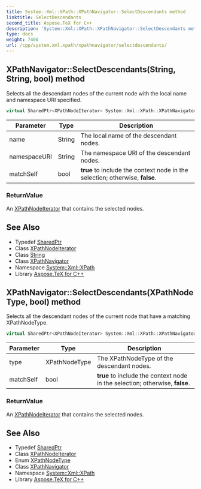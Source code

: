 ```yaml
---
title: System::Xml::XPath::XPathNavigator::SelectDescendants method
linktitle: SelectDescendants
second_title: Aspose.TeX for C++
description: 'System::Xml::XPath::XPathNavigator::SelectDescendants method. Selects all the descendant nodes of the current node with the local name and namespace URI specified in C++.'
type: docs
weight: 7400
url: /cpp/system.xml.xpath/xpathnavigator/selectdescendants/
---
```

## XPathNavigator::SelectDescendants(String, String, bool) method


Selects all the descendant nodes of the current node with the local name and namespace URI specified.

```cpp
virtual SharedPtr<XPathNodeIterator> System::Xml::XPath::XPathNavigator::SelectDescendants(String name, String namespaceURI, bool matchSelf)
```


| Parameter | Type | Description |
| --- | --- | --- |
| name | String | The local name of the descendant nodes. |
| namespaceURI | String | The namespace URI of the descendant nodes. |
| matchSelf | bool | **true** to include the context node in the selection; otherwise, **false**. |

### ReturnValue

An [XPathNodeIterator](../../xpathnodeiterator/) that contains the selected nodes.

## See Also

* Typedef [SharedPtr](../../../system/sharedptr/)
* Class [XPathNodeIterator](../../xpathnodeiterator/)
* Class [String](../../../system/string/)
* Class [XPathNavigator](../)
* Namespace [System::Xml::XPath](../../)
* Library [Aspose.TeX for C++](../../../)
## XPathNavigator::SelectDescendants(XPathNodeType, bool) method


Selects all the descendant nodes of the current node that have a matching XPathNodeType.

```cpp
virtual SharedPtr<XPathNodeIterator> System::Xml::XPath::XPathNavigator::SelectDescendants(XPathNodeType type, bool matchSelf)
```


| Parameter | Type | Description |
| --- | --- | --- |
| type | XPathNodeType | The XPathNodeType of the descendant nodes. |
| matchSelf | bool | **true** to include the context node in the selection; otherwise, **false**. |

### ReturnValue

An [XPathNodeIterator](../../xpathnodeiterator/) that contains the selected nodes.

## See Also

* Typedef [SharedPtr](../../../system/sharedptr/)
* Class [XPathNodeIterator](../../xpathnodeiterator/)
* Enum [XPathNodeType](../../xpathnodetype/)
* Class [XPathNavigator](../)
* Namespace [System::Xml::XPath](../../)
* Library [Aspose.TeX for C++](../../../)
